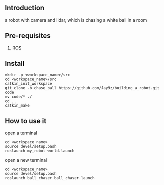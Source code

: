 ## Introduction
a robot with camera and lidar, which is chasing a white ball in a room

## Pre-requisites
1. ROS

## Install
    mkdir -p <workspace_name>/src
    cd <workspace_name>/src
    catkin_init_workspace
    git clone -b chase_ball https://github.com/Jay9z/building_a_robot.git code
    mv code/* ./
    cd ..
    catkin_make

## How to use it
open a terminal

    cd <workspace_name>
    source devel/setup.bash
    roslaunch my_robot world.launch

open a new terminal

    cd <workspace_name>
    source devel/setup.bash
    roslaunch ball_chaser ball_chaser.launch
